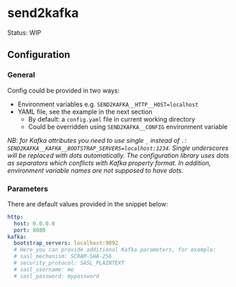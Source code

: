 # send2kafka

Status: WIP

## Configuration

### General

Config could be provided in two ways:
- Environment variables e.g. `SEND2KAFKA__HTTP__HOST=localhost`
- YAML file, see the example in the next section
  - By default: a `config.yaml` file in current working directory
  - Could be overridden using `SEND2KAFKA__CONFIG` environment variable

_NB: for Kafka attributes you need to use single `_` instead of `.`: `SEND2KAFKA__KAFKA__BOOTSTRAP_SERVERS=localhost:1234`.
Single underscores will be replaced with dots automatically.
The configuration library uses dots as separators which conflicts with Kafka property format.
In addition, environment variable names are not supposed to have dots._


### Parameters

There are default values provided in the snippet below:

```yaml
http:
  host: 0.0.0.0
  port: 8080
kafka:
  bootstrap_servers: localhost:9092
  # Here you can provide additional Kafka parameters, for example:
  # sasl_mechanism: SCRAM-SHA-256
  # security_protocol: SASL_PLAINTEXT
  # sasl_username: me
  # sasl_password: mypassword
```